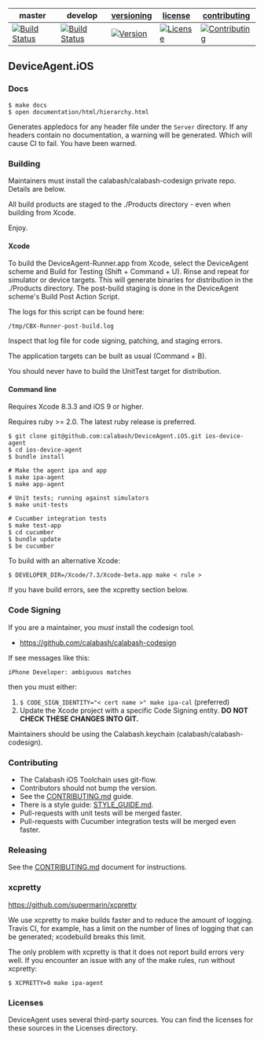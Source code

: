 | master  | develop | [versioning](VERSIONING.md) | [license](LICENSE) | [contributing](CONTRIBUTING.md)|
|---------|---------|-----------------------------|--------------------|--------------------------------|
|[![Build Status](https://travis-ci.com/calabash/DeviceAgent.iOS.svg?token=fsyxqhAht7X7tLURqAAp&branch=master)](https://travis-ci.com/calabash/DeviceAgent.iOS) | [![Build Status](https://travis-ci.com/calabash/DeviceAgent.iOS.svg?token=fsyxqhAht7X7tLURqAAp&branch=develop)](https://travis-ci.com/calabash/DeviceAgent.iOS)| [![Version](https://img.shields.io/badge/version-1.2.2-green.svg)](https://img.shields.io/badge/version-1.2.2-green.svg) |[![License](https://img.shields.io/github/license/mashape/apistatus.svg?maxAge=2592000)](LICENSE) | [![Contributing](https://img.shields.io/badge/contrib-gitflow-orange.svg)](https://www.atlassian.com/git/tutorials/comparing-workflows/gitflow-workflow/)|

## DeviceAgent.iOS

### Docs

```
$ make docs
$ open documentation/html/hierarchy.html
```

Generates appledocs for any header file under the `Server` directory. If any
headers contain no documentation, a warning will be generated. Which will
cause CI to fail.  You have been warned.

### Building

Maintainers must install the calabash/calabash-codesign private repo.
Details are below.

All build products are staged to the ./Products directory - even when
building from Xcode.

Enjoy.

#### Xcode

To build the DeviceAgent-Runner.app from Xcode, select the DeviceAgent
scheme and Build for Testing (Shift + Command + U).  Rinse and repeat
for simulator or device targets.  This will generate binaries for
distribution in the ./Products directory.  The post-build staging is done
in the DeviceAgent scheme's Build Post Action Script.

The logs for this script can be found here:

```
/tmp/CBX-Runner-post-build.log
```

Inspect that log file for code signing, patching, and staging errors.

The application targets can be built as usual (Command + B).

You should never have to build the UnitTest target for distribution.

#### Command line

Requires Xcode 8.3.3 and iOS 9 or higher.

Requires ruby >= 2.0.  The latest ruby release is preferred.

```
$ git clone git@github.com:calabash/DeviceAgent.iOS.git ios-device-agent
$ cd ios-device-agent
$ bundle install

# Make the agent ipa and app
$ make ipa-agent
$ make app-agent

# Unit tests; running against simulators
$ make unit-tests

# Cucumber integration tests
$ make test-app
$ cd cucumber
$ bundle update
$ be cucumber
```

To build with an alternative Xcode:

```
$ DEVELOPER_DIR=/Xcode/7.3/Xcode-beta.app make < rule >
```

If you have build errors, see the xcpretty section below.

### Code Signing

If you are a maintainer, you _must_ install the codesign tool.

* https://github.com/calabash/calabash-codesign

If see messages like this:

```
iPhone Developer: ambiguous matches
```

then you must either:

1. `$ CODE_SIGN_IDENTITY="< cert name >" make ipa-cal` (preferred)
2. Update the Xcode project with a specific Code Signing entity.  **DO
   NOT CHECK THESE CHANGES INTO GIT.**

Maintainers should be using the Calabash.keychain (calabash/calabash-codesign).

### Contributing

* The Calabash iOS Toolchain uses git-flow.
* Contributors should not bump the version.
* See the [CONTRIBUTING.md](CONTRIBUTING.md) guide.
* There is a style guide: [STYLE\_GUIDE.md](STYLE\_GUIDE.md).
* Pull-requests with unit tests will be merged faster.
* Pull-requests with Cucumber integration tests will be merged even faster.

### Releasing

See the [CONTRIBUTING.md](CONTRIBUTING.md) document for instructions.

### xcpretty

https://github.com/supermarin/xcpretty

We use xcpretty to make builds faster and to reduce the amount of
logging.  Travis CI, for example, has a limit on the number of lines of
logging that can be generated; xcodebuild breaks this limit.

The only problem with xcpretty is that it does not report build errors
very well.  If you encounter an issue with any of the make rules, run
without xcpretty:

```
$ XCPRETTY=0 make ipa-agent
```

### Licenses

DeviceAgent uses several third-party sources.  You can find the licenses for
these sources in the Licenses directory.

